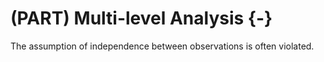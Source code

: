 
# (PART) Multi-level Analysis {-}

The assumption of independence between observations is often violated. 
